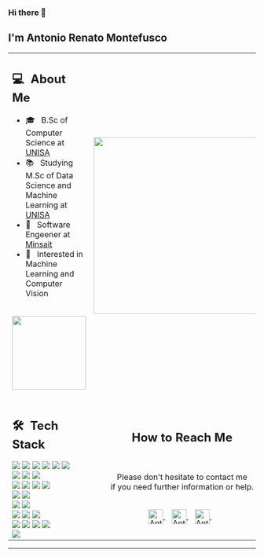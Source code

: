 ### Hi there 👋

## I'm Antonio Renato Montefusco
<table>
  <tr>
    <td>
      <h2> 💻 &nbsp;About Me </h2>
       <ul>
        <li>🎓 &nbsp; B.Sc of Computer Science at <a href="https://www.unisa.it">UNISA</a></li>
        <li>📚 &nbsp; Studying M.Sc of Data Science and Machine Learning at <a href="https://www.unisa.it">UNISA</a></li>
        <li>👑 &nbsp; Software Engeener at <a href="https://www.minsait.com/en"> Minsait </a></li>
        <li>🤔 &nbsp; Interested in Machine Learning and Computer Vision</li>
       </ul>
       <p align="center">
         <br>
        <img height="150em" src="https://github-readme-stats-eight-theta.vercel.app/api?username=AntonioRenatoMontefusco&show_icons=true&theme=algolia&include_all_commits=true&count_private=true"/>
        </p>
    </td>
    <td>
     <p align="center">
        <img height="360em" src=""/>
     </p>
    </td>
  </tr>
  <tr>
   <td>
     <h2> 🛠 &nbsp;Tech Stack</h2>
     <img src="https://img.shields.io/badge/c-%2300599C.svg?style=for-the-badge&logo=c&logoColor=white"/>
     <img src="https://img.shields.io/badge/c%23-%23239120.svg?style=for-the-badge&logo=c-sharp&logoColor=white"/>
     <img src="https://img.shields.io/badge/c++-%2300599C.svg?style=for-the-badge&logo=c%2B%2B&logoColor=white"/>
     <img src="https://img.shields.io/badge/java-%23ED8B00.svg?style=for-the-badge&logo=openjdk&logoColor=white"/>
     <img src="https://img.shields.io/badge/python-3670A0?style=for-the-badge&logo=python&logoColor=ffdd54"/>
     <img src="https://img.shields.io/badge/r-%23276DC3.svg?style=for-the-badge&logo=r&logoColor=white"/>
     <br>
     <img src="https://img.shields.io/badge/mysql-%2300f.svg?style=for-the-badge&logo=mysql&logoColor=white"/>
     <img src="https://img.shields.io/badge/Oracle-F80000?style=for-the-badge&logo=oracle&logoColor=white"/>
     <img src="https://img.shields.io/badge/MongoDB-%234ea94b.svg?style=for-the-badge&logo=mongodb&logoColor=white"/>
     <br>
     <img src="https://img.shields.io/badge/html5-%23E34F26.svg?style=for-the-badge&logo=html5&logoColor=white"/>
     <img src="https://img.shields.io/badge/css3-%231572B6.svg?style=for-the-badge&logo=css3&logoColor=white"/>
     <img src="https://img.shields.io/badge/markdown-%23000000.svg?style=for-the-badge&logo=markdown&logoColor=white"/>
     <img src="https://img.shields.io/badge/latex-%23008080.svg?style=for-the-badge&logo=latex&logoColor=white"/>
     <br>
      <img src="https://img.shields.io/badge/javascript-%23323330.svg?style=for-the-badge&logo=javascript&logoColor=%23F7DF1E"/>
     <img src="https://img.shields.io/badge/typescript-%23007ACC.svg?style=for-the-badge&logo=typescript&logoColor=white"/>
     <br>
     <img src="https://img.shields.io/badge/spring-%236DB33F.svg?style=for-the-badge&logo=spring&logoColor=white"/>
     <img src="https://img.shields.io/badge/angular-%23DD0031.svg?style=for-the-badge&logo=angular&logoColor=white"/>
     <br>
     <img src="https://img.shields.io/badge/git-%23F05033.svg?style=for-the-badge&logo=git&logoColor=white"/>
     <img src="https://img.shields.io/badge/github-%23121011.svg?style=for-the-badge&logo=github&logoColor=white"/>
     <img src="https://img.shields.io/badge/gitlab-%23181717.svg?style=for-the-badge&logo=gitlab&logoColor=white"/>
     <br>
     <img src="https://img.shields.io/badge/IntelliJIDEA-000000.svg?style=for-the-badge&logo=intellij-idea&logoColor=white"/>
     <img src="https://img.shields.io/badge/pycharm-143?style=for-the-badge&logo=pycharm&logoColor=black&color=black&labelColor=green"/>
     <img src="https://img.shields.io/badge/webstorm-143?style=for-the-badge&logo=webstorm&logoColor=white&color=black"/>
     <img src="https://img.shields.io/badge/Visual%20Studio-5C2D91.svg?style=for-the-badge&logo=visual-studio&logoColor=white"/>
    <br>
    <img src="https://img.shields.io/badge/unity-%23000000.svg?style=for-the-badge&logo=unity&logoColor=white"/>
    </td>
   <td>
    <div align="center">
      <h2><b>How to Reach Me</b></h2>
      <br>
      <p>Please don't hesitate to contact me 
        <br>if you need further information or help.
      </p>
      <br>
      <a href="https://www.instagram.com/ndtefu/" target="_blank">
      <img align="center" alt="Antonio Renato Montefusco | Instagram" width="30em" src="https://img.icons8.com/ios-glyphs/50/000000/instagram-new.png" />
      </a> &nbsp;&nbsp;
      <a href="mailto:antoniorenatomontefusco@gmail.com" >
      <img align="center" alt="Antonio Renato Montefusco | Gmail" width="30em" src="https://img.icons8.com/ios-glyphs/50/000000/gmail.png" />
      </a> &nbsp;&nbsp;
      <a href="https://www.linkedin.com/in/antonio-renato-montefusco-8724b8167/" >
      <img align="center" alt="Antonio Renato Montefusco | LinkedIn" width="30em" src="https://img.icons8.com/ios-glyphs/50/000000/linkedin.png" />
      </a> &nbsp;&nbsp;
      <br>
    </div>
   </td>
  </tr>
</table>

------
